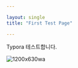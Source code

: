 ```yaml
---

layout: single
title: "First Test Page"

---
```


Typora 테스트합니다.

![1200x630wa](/home/jjd/workspace/kalphageek.github.io/images/2022-03-18-first/1200x630wa.png)

